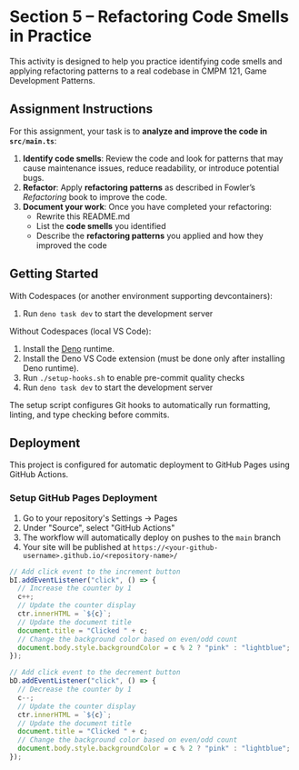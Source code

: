# Section 5 – Refactoring Code Smells in Practice

This activity is designed to help you practice identifying code smells and applying refactoring patterns to a real codebase in CMPM 121, Game Development Patterns.

## Assignment Instructions

For this assignment, your task is to **analyze and improve the code in `src/main.ts`**:

1. **Identify code smells**: Review the code and look for patterns that may cause maintenance issues, reduce readability, or introduce potential bugs.
2. **Refactor**: Apply **refactoring patterns** as described in Fowler’s _Refactoring_ book to improve the code.
3. **Document your work**: Once you have completed your refactoring:
   - Rewrite this README.md
   - List the **code smells** you identified
   - Describe the **refactoring patterns** you applied and how they improved the code

## Getting Started

With Codespaces (or another environment supporting devcontainers):

1. Run `deno task dev` to start the development server

Without Codespaces (local VS Code):

1. Install the [Deno](https://docs.deno.com/runtime/getting_started/installation/) runtime.
2. Install the Deno VS Code extension (must be done only after installing Deno runtime).
3. Run `./setup-hooks.sh` to enable pre-commit quality checks
4. Run `deno task dev` to start the development server

The setup script configures Git hooks to automatically run formatting, linting, and type checking before commits.

## Deployment

This project is configured for automatic deployment to GitHub Pages using GitHub Actions.

### Setup GitHub Pages Deployment

1. Go to your repository's Settings → Pages
2. Under "Source", select "GitHub Actions"
3. The workflow will automatically deploy on pushes to the `main` branch
4. Your site will be published at `https://<your-github-username>.github.io/<repository-name>/`

```js
// Add click event to the increment button
bI.addEventListener("click", () => {
  // Increase the counter by 1
  c++;
  // Update the counter display
  ctr.innerHTML = `${c}`;
  // Update the document title
  document.title = "Clicked " + c;
  // Change the background color based on even/odd count
  document.body.style.backgroundColor = c % 2 ? "pink" : "lightblue";
});
```

```js
// Add click event to the decrement button
bD.addEventListener("click", () => {
  // Decrease the counter by 1
  c--;
  // Update the counter display
  ctr.innerHTML = `${c}`;
  // Update the document title
  document.title = "Clicked " + c;
  // Change the background color based on even/odd count
  document.body.style.backgroundColor = c % 2 ? "pink" : "lightblue";
});
```
